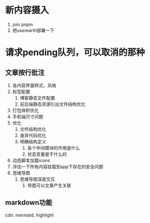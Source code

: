 # 新内容摄入
1. join pnpm
2. 把userearth部署一下

# 请求pending队列，可以取消的那种
## 文章按行批注

1. 各内容界面样式，风格
2. 标签配置
   1. 博客静态文件配置
   2. 前后端静态资源引出文件结构优化
3. 打包体积优化
4. 手机端尺寸问题
5. 优化
   1. 文件结构优化
   2. 废弃代码优化
   3. 明确结构定义
      1. 各个中间模块的作用是什么
      2. 状态变量是干什么的
6. 动态脚本加载icons
7. 评估一下所有内容挂载到app下存在的安全问题
8. 思维导图
   1. 思维导图深度交互
      1. 导图可以文章产生关联

## markdown功能

cdn: mermaid, highlight